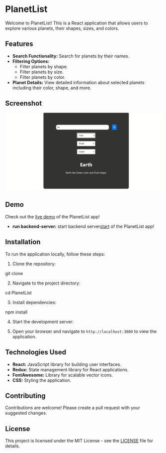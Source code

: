 
# PlanetList

Welcome to PlanetList! This is a React application that allows users to explore various planets, their shapes, sizes, and colors.

## Features

- **Search Functionality:** Search for planets by their names.
- **Filtering Options:**
  - Filter planets by shape.
  - Filter planets by size.
  - Filter planets by color.
- **Planet Details:** View detailed information about selected planets including their color, shape, and more.

## Screenshot


 ![Screenshot 1](./images/talentrax.png)

## Demo

<!-- Add link to live demo if available -->
 Check out the [live demo](https://talentrax-frontend.vercel.app) of the PlanetList app! 
 - **run backend-server:**
 start backend server[start](https://talentrax-backend.onrender.com/) of the PlanetList app! 

## Installation

To run the application locally, follow these steps:

1. Clone the repository:

  git clone <repository-url>

2. Navigate to the project directory:

  cd PlanetList

3. Install dependencies:

  npm install

4. Start the development server:


5. Open your browser and navigate to `http://localhost:3000` to view the application.

## Technologies Used

- **React:** JavaScript library for building user interfaces.
- **Redux:** State management library for React applications.
- **FontAwesome:** Library for scalable vector icons.
- **CSS:** Styling the application.

## Contributing

Contributions are welcome! Please create a pull request with your suggested changes.

## License

This project is licensed under the MIT License - see the [LICENSE](LICENSE) file for details.
